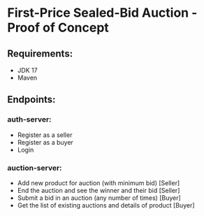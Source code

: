 # First-Price Sealed-Bid Auction - Proof of Concept

## Requirements:

 - JDK 17
 - Maven

## Endpoints:

### auth-server:
- Register as a seller
- Register as a buyer
- Login

### auction-server:
- Add new product for auction (with minimum bid) [Seller]
- End the auction and see the winner and their bid [Seller]
- Submit a bid in an auction (any number of times) [Buyer]
- Get the list of existing auctions and details of product [Buyer]